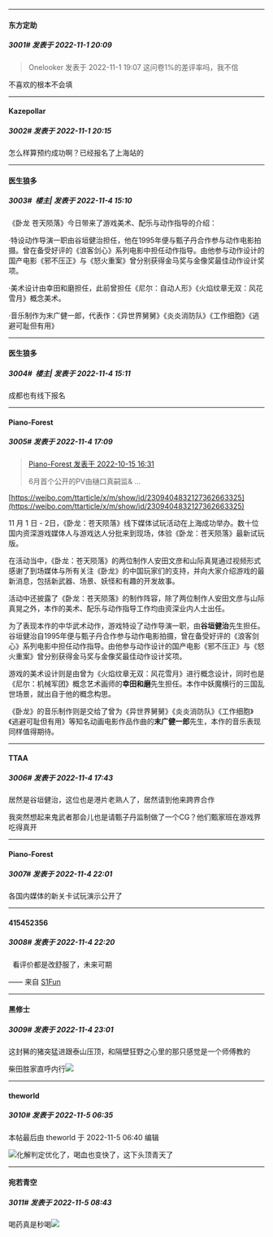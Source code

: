 

*****

####  东方定助  
##### 3001#       发表于 2022-11-1 20:09

<blockquote>Onelooker 发表于 2022-11-1 19:07
这问卷1%的差评率吗，我不信</blockquote>
不喜欢的根本不会填



*****

####  Kazepollar  
##### 3002#       发表于 2022-11-1 20:15

怎么样算预约成功啊？已经报名了上海站的



*****

####  医生狼多  
##### 3003#         楼主| 发表于 2022-11-4 15:10

《卧龙 苍天陨落》今日带来了游戏美术、配乐与动作指导的介绍：

·特设动作导演一职由谷垣健治担任，他在1995年便与甄子丹合作参与动作电影拍摄。曾在备受好评的《浪客剑心》系列电影中担任动作指导。由他参与动作设计的国产电影《邪不压正》与《怒火重案》曾分别获得金马奖与金像奖最佳动作设计奖项。

·美术设计由幸田和磨担任，此前曾担任《尼尔：自动人形》《火焰纹章无双：风花雪月》概念美术。

·音乐制作为末广健一郎，代表作：《异世界舅舅》《炎炎消防队》《工作细胞》《逃避可耻但有用》

*****

####  医生狼多  
##### 3004#         楼主| 发表于 2022-11-4 15:11

成都也有线下报名



*****

####  Piano-Forest  
##### 3005#       发表于 2022-11-4 17:09

<blockquote><a href="httphttps://bbs.saraba1st.com/2b/forum.php?mod=redirect&amp;goto=findpost&amp;pid=57921533&amp;ptid=2075355" target="_blank">Piano-Forest 发表于 2022-10-15 16:31</a>

6月首个公开的PV由樋口真嗣监&amp; ...</blockquote>
[https://weibo.com/ttarticle/x/m/show/id/2309404832127362663325](https://weibo.com/ttarticle/x/m/show/id/2309404832127362663325)

11 月 1 日 - 2日，《卧龙：苍天陨落》线下媒体试玩活动在上海成功举办。数十位国内资深游戏媒体人与游戏达人分批来到现场，体验《卧龙：苍天陨落》最新试玩版。

在活动当中，《卧龙：苍天陨落》的两位制作人安田文彦和山际真晃通过视频形式感谢了到场媒体与所有关注《卧龙》的中国玩家们的支持，并向大家介绍游戏的最新消息，包括新武器、场景、妖怪和有趣的开发故事。

活动中还披露了《卧龙：苍天陨落》的制作阵容，除了两位制作人安田文彦与山际真晃之外，本作的美术、配乐与动作指导工作均由资深业内人士出任。

为了表现本作的中华武术动作，游戏特设了动作导演一职，由<strong>谷垣健治</strong>先生担任。谷垣健治自1995年便与甄子丹合作参与动作电影拍摄，曾在备受好评的《浪客剑心》系列电影中担任动作指导。由他参与动作设计的国产电影《邪不压正》与《怒火重案》曾分别获得金马奖与金像奖最佳动作设计奖项。

游戏的美术设计则是由曾为《火焰纹章无双：风花雪月》进行概念设计，同时也是《尼尔：机械军团》概念艺术画师的<strong>幸田和磨</strong>先生担任。本作中妖魔横行的三国乱世场景，就出自于他的概念构思。

《卧龙》的音乐制作则是交给了曾为《异世界舅舅》《炎炎消防队》《工作细胞》《逃避可耻但有用》等知名动画电影作品作曲的<strong>末广健一郎</strong>先生，本作的音乐表现同样值得期待。



*****

####  TTAA  
##### 3006#       发表于 2022-11-4 17:43

居然是谷垣健治，这位也是港片老熟人了，居然请到他来跨界合作

我突然想起来鬼武者那会儿也是请甄子丹监制做了一个CG？他们甄家班在游戏界吃得真开



*****

####  Piano-Forest  
##### 3007#       发表于 2022-11-4 22:01

各国内媒体的新关卡试玩演示公开了



*****

####  415452356  
##### 3008#       发表于 2022-11-4 22:20

  看评价都是改舒服了，未来可期

—— 来自 [S1Fun](https://s1fun.koalcat.com)



*****

####  黑修士  
##### 3009#       发表于 2022-11-4 23:01

这封豨的猪突猛进跟泰山压顶，和隔壁狂野之心里的那只感觉是一个师傅教的

柴田胜家直呼内行<img src="https://static.saraba1st.com/image/smiley/face2017/066.png" referrerpolicy="no-referrer">



*****

####  theworld  
##### 3010#       发表于 2022-11-5 06:35

 本帖最后由 theworld 于 2022-11-5 06:40 编辑 

<img src="https://static.saraba1st.com/image/smiley/face2017/186.png" referrerpolicy="no-referrer">化解判定优化了，喝血也变快了，这下头顶青天了



*****

####  宛若青空  
##### 3011#       发表于 2022-11-5 08:43

喝药真是秒喝<img src="https://static.saraba1st.com/image/smiley/face2017/057.png" referrerpolicy="no-referrer">

